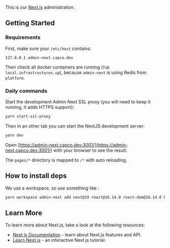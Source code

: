 This is our [Next.js](https://nextjs.org/) administration.

## Getting Started

### Requirements

First, make sure your `/etc/host` contains:

```
127.0.0.1 admin-next.capco.dev
```

Then check all docker containers are running (`fab local.infrastructures.up`), because `admin-next` is using Redis from `platform`.

### Daily commands

Start the development Admin Next SSL proxy (you will need to keep it running, it adds HTTPS support):

```bash
yarn start-ssl-proxy
```

Then in an other tab you can start the NextJS development server:

```bash
yarn dev
```

Open [https://admin-next.capco.dev:3001/](https://admin-next.capco.dev:3001/) with your browser to see the result.

The `pages/*` directory is mapped to `/*` with auto reloading. 

## How to install deps

We use a workspace, so use something like :

```bash
yarn workspace admin-next add next@10 react@16.14.0 react-dom@16.14.0 babel-plugin-relay @babel/preset-flow @babel/preset-react
```

## Learn More

To learn more about Next.js, take a look at the following resources:

- [Next.js Documentation](https://nextjs.org/docs) - learn about Next.js features and API.
- [Learn Next.js](https://nextjs.org/learn) - an interactive Next.js tutorial.
